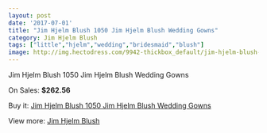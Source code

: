```yaml
---
layout: post
date: '2017-07-01'
title: "Jim Hjelm Blush 1050 Jim Hjelm Blush Wedding Gowns"
category: Jim Hjelm Blush
tags: ["little","hjelm","wedding","bridesmaid","blush"]
image: http://img.hectodress.com/9942-thickbox_default/jim-hjelm-blush-1050-jim-hjelm-blush-wedding-gowns.jpg
---
```

Jim Hjelm Blush 1050 Jim Hjelm Blush Wedding Gowns

On Sales: **$262.56**
<a href="https://www.hectodress.com/jim-hjelm-blush/4980-jim-hjelm-blush-1050-jim-hjelm-blush-wedding-gowns.html"><amp-img layout="responsive" width="600" height="600" src="//img.hectodress.com/9942-thickbox_default/jim-hjelm-blush-1050-jim-hjelm-blush-wedding-gowns.jpg" alt="Jim Hjelm Blush 1050 Jim Hjelm Blush Wedding Gowns 0" /></a>
<a href="https://www.hectodress.com/jim-hjelm-blush/4980-jim-hjelm-blush-1050-jim-hjelm-blush-wedding-gowns.html"><amp-img layout="responsive" width="600" height="600" src="//img.hectodress.com/9944-thickbox_default/jim-hjelm-blush-1050-jim-hjelm-blush-wedding-gowns.jpg" alt="Jim Hjelm Blush 1050 Jim Hjelm Blush Wedding Gowns 1" /></a>
<a href="https://www.hectodress.com/jim-hjelm-blush/4980-jim-hjelm-blush-1050-jim-hjelm-blush-wedding-gowns.html"><amp-img layout="responsive" width="600" height="600" src="//img.hectodress.com/9943-thickbox_default/jim-hjelm-blush-1050-jim-hjelm-blush-wedding-gowns.jpg" alt="Jim Hjelm Blush 1050 Jim Hjelm Blush Wedding Gowns 2" /></a>

Buy it: [Jim Hjelm Blush 1050 Jim Hjelm Blush Wedding Gowns](https://www.hectodress.com/jim-hjelm-blush/4980-jim-hjelm-blush-1050-jim-hjelm-blush-wedding-gowns.html "Jim Hjelm Blush 1050 Jim Hjelm Blush Wedding Gowns")

View more: [Jim Hjelm Blush](https://www.hectodress.com/82-jim-hjelm-blush "Jim Hjelm Blush")